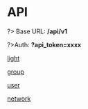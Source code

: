 # API

?> Base URL: **/api/v1**

?>Auth: **?api_token=xxxx**

[light](api/_lights.md ':include')

[group](api/_groups.md ':include')

[user](api/_users.md ':include')

[network](api/_network.md ':include')
